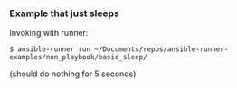 ### Example that just sleeps

Invoking with runner:

```
$ ansible-runner run ~/Documents/repos/ansible-runner-examples/non_playbook/basic_sleep/
```

(should do nothing for 5 seconds)
